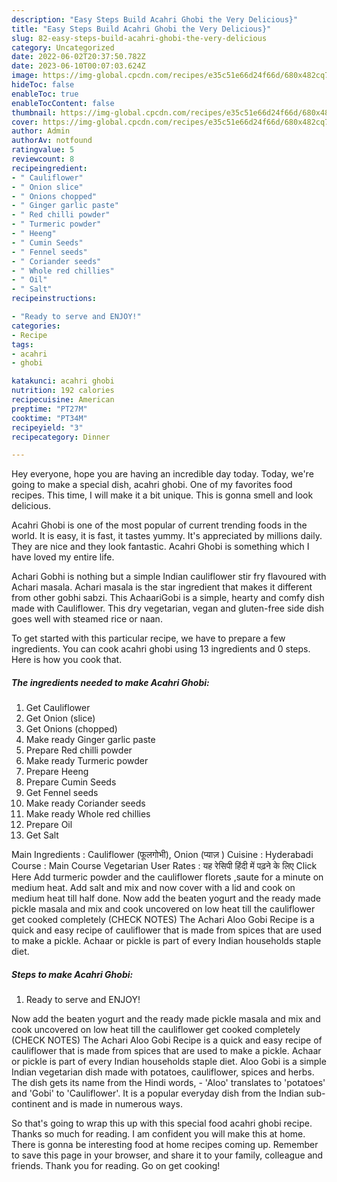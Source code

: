 ```yaml
---
description: "Easy Steps Build Acahri Ghobi the Very Delicious}"
title: "Easy Steps Build Acahri Ghobi the Very Delicious}"
slug: 82-easy-steps-build-acahri-ghobi-the-very-delicious
category: Uncategorized
date: 2022-06-02T20:37:50.782Z
date: 2023-06-10T00:07:03.624Z
image: https://img-global.cpcdn.com/recipes/e35c51e66d24f66d/680x482cq70/acahri-ghobi-recipe-main-photo.jpg
hideToc: false
enableToc: true
enableTocContent: false
thumbnail: https://img-global.cpcdn.com/recipes/e35c51e66d24f66d/680x482cq70/acahri-ghobi-recipe-main-photo.jpg
cover: https://img-global.cpcdn.com/recipes/e35c51e66d24f66d/680x482cq70/acahri-ghobi-recipe-main-photo.jpg
author: Admin
authorAv: notfound
ratingvalue: 5
reviewcount: 8
recipeingredient:
- " Cauliflower"
- " Onion slice"
- " Onions chopped"
- " Ginger garlic paste"
- " Red chilli powder"
- " Turmeric powder"
- " Heeng"
- " Cumin Seeds"
- " Fennel seeds"
- " Coriander seeds"
- " Whole red chillies"
- " Oil"
- " Salt"
recipeinstructions:

- "Ready to serve and ENJOY!"
categories:
- Recipe
tags:
- acahri
- ghobi

katakunci: acahri ghobi 
nutrition: 192 calories
recipecuisine: American
preptime: "PT27M"
cooktime: "PT34M"
recipeyield: "3"
recipecategory: Dinner

---
```



Hey everyone, hope you are having an incredible day today. Today, we're going to make a special dish, acahri ghobi. One of my favorites food recipes. This time, I will make it a bit unique. This is gonna smell and look delicious.

Acahri Ghobi is one of the most popular of current trending foods in the world. It is easy, it is fast, it tastes yummy. It's appreciated by millions daily. They are nice and they look fantastic. Acahri Ghobi is something which I have loved my entire life.

Achari Gobhi is nothing but a simple Indian cauliflower stir fry flavoured with Achari masala. Achari masala is the star ingredient that makes it different from other gobhi sabzi. This AchaariGobi is a simple, hearty and comfy dish made with Cauliflower. This dry vegetarian, vegan and gluten-free side dish goes well with steamed rice or naan.


To get started with this particular recipe, we have to prepare a few ingredients. You can cook acahri ghobi using 13 ingredients and 0 steps. Here is how you cook that.

<!--inarticleads1-->

##### The ingredients needed to make Acahri Ghobi:

1. Get  Cauliflower
1. Get  Onion (slice)
1. Get  Onions (chopped)
1. Make ready  Ginger garlic paste
1. Prepare  Red chilli powder
1. Make ready  Turmeric powder
1. Prepare  Heeng
1. Prepare  Cumin Seeds
1. Get  Fennel seeds
1. Make ready  Coriander seeds
1. Make ready  Whole red chillies
1. Prepare  Oil
1. Get  Salt


Main Ingredients : Cauliflower (फूलगोभी), Onion (प्याज़ ) Cuisine : Hyderabadi Course : Main Course Vegetarian User Rates : यह रेसिपी हिंदी में पढ़ने के लिए Click Here Add turmeric powder and the cauliflower florets ,saute for a minute on medium heat. Add salt and mix and now cover with a lid and cook on medium heat till half done. Now add the beaten yogurt and the ready made pickle masala and mix and cook uncovered on low heat till the cauliflower get cooked completely (CHECK NOTES) The Achari Aloo Gobi Recipe is a quick and easy recipe of cauliflower that is made from spices that are used to make a pickle. Achaar or pickle is part of every Indian households staple diet. 

<!--inarticleads2-->

##### Steps to make Acahri Ghobi:


1. Ready to serve and ENJOY!

Now add the beaten yogurt and the ready made pickle masala and mix and cook uncovered on low heat till the cauliflower get cooked completely (CHECK NOTES) The Achari Aloo Gobi Recipe is a quick and easy recipe of cauliflower that is made from spices that are used to make a pickle. Achaar or pickle is part of every Indian households staple diet. Aloo Gobi is a simple Indian vegetarian dish made with potatoes, cauliflower, spices and herbs. The dish gets its name from the Hindi words, - &#39;Aloo&#39; translates to &#39;potatoes&#39; and &#39;Gobi&#39; to &#39;Cauliflower&#39;. It is a popular everyday dish from the Indian sub-continent and is made in numerous ways. 

So that's going to wrap this up with this special food acahri ghobi recipe. Thanks so much for reading. I am confident you will make this at home. There is gonna be interesting food at home recipes coming up. Remember to save this page in your browser, and share it to your family, colleague and friends. Thank you for reading. Go on get cooking!
